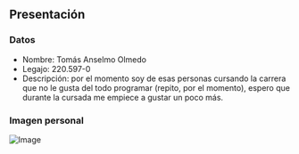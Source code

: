 ## Presentación
### Datos
- Nombre: Tomás Anselmo Olmedo
- Legajo: 220.597-0
- Descripción: por el momento soy de esas personas cursando la carrera que no le gusta del todo programar (repito, por el momento), espero que durante la cursada me empiece a gustar un poco más.
### Imagen personal
![Image](https://github.com/user-attachments/assets/24a84aa1-970a-4962-85d1-69b09c128fb5)
